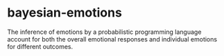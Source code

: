 # bayesian-emotions
 The inference of emotions by a probabilistic programming language account for both the overall emotional responses and individual emotions for different outcomes.
